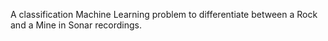 A classification Machine Learning problem to differentiate between a Rock and a Mine in Sonar recordings.
